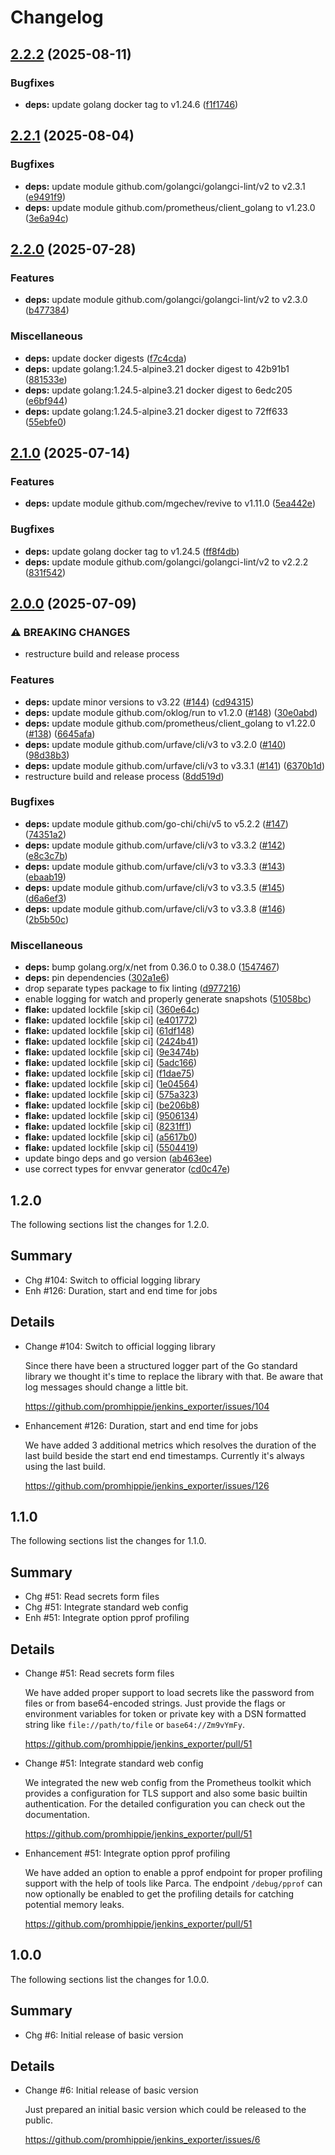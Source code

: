 # Changelog

## [2.2.2](https://github.com/promhippie/jenkins_exporter/compare/v2.2.1...v2.2.2) (2025-08-11)


### Bugfixes

* **deps:** update golang docker tag to v1.24.6 ([f1f1746](https://github.com/promhippie/jenkins_exporter/commit/f1f1746045b123765629b0ae8f7eabffa3a4e2a6))

## [2.2.1](https://github.com/promhippie/jenkins_exporter/compare/v2.2.0...v2.2.1) (2025-08-04)


### Bugfixes

* **deps:** update module github.com/golangci/golangci-lint/v2 to v2.3.1 ([e9491f9](https://github.com/promhippie/jenkins_exporter/commit/e9491f90e7c1100e6245b50f1f121a7c3b32113e))
* **deps:** update module github.com/prometheus/client_golang to v1.23.0 ([3e6a94c](https://github.com/promhippie/jenkins_exporter/commit/3e6a94c676f81b07542b4bcd61da47484d20773b))

## [2.2.0](https://github.com/promhippie/jenkins_exporter/compare/v2.1.0...v2.2.0) (2025-07-28)


### Features

* **deps:** update module github.com/golangci/golangci-lint/v2 to v2.3.0 ([b477384](https://github.com/promhippie/jenkins_exporter/commit/b477384682fb8b20ae96b6c0a42ee332d7cf7a59))


### Miscellaneous

* **deps:** update docker digests ([f7c4cda](https://github.com/promhippie/jenkins_exporter/commit/f7c4cdad273de2245c18c57e91296a2b31d181ca))
* **deps:** update golang:1.24.5-alpine3.21 docker digest to 42b91b1 ([881533e](https://github.com/promhippie/jenkins_exporter/commit/881533eb2f2f43836243a9b78c86945d1e8fcdaa))
* **deps:** update golang:1.24.5-alpine3.21 docker digest to 6edc205 ([e6bf944](https://github.com/promhippie/jenkins_exporter/commit/e6bf9445ed94011455cb19a9be69c20644b303a1))
* **deps:** update golang:1.24.5-alpine3.21 docker digest to 72ff633 ([55ebfe0](https://github.com/promhippie/jenkins_exporter/commit/55ebfe04507da14ce7032b5d155c4d0c21d67236))

## [2.1.0](https://github.com/promhippie/jenkins_exporter/compare/v2.0.0...v2.1.0) (2025-07-14)


### Features

* **deps:** update module github.com/mgechev/revive to v1.11.0 ([5ea442e](https://github.com/promhippie/jenkins_exporter/commit/5ea442e853633e9e1d61976830d9552468cded4a))


### Bugfixes

* **deps:** update golang docker tag to v1.24.5 ([ff8f4db](https://github.com/promhippie/jenkins_exporter/commit/ff8f4dbfec1a72d07016e982af35280656e53916))
* **deps:** update module github.com/golangci/golangci-lint/v2 to v2.2.2 ([831f542](https://github.com/promhippie/jenkins_exporter/commit/831f5420cf7f3c7901c4bc50742e17df8a16739e))

## [2.0.0](https://github.com/promhippie/jenkins_exporter/compare/v1.2.0...v2.0.0) (2025-07-09)


### ⚠ BREAKING CHANGES

* restructure build and release process

### Features

* **deps:** update minor versions to v3.22 ([#144](https://github.com/promhippie/jenkins_exporter/issues/144)) ([cd94315](https://github.com/promhippie/jenkins_exporter/commit/cd94315519bde8a42f8a53b9e80b923ba7105459))
* **deps:** update module github.com/oklog/run to v1.2.0 ([#148](https://github.com/promhippie/jenkins_exporter/issues/148)) ([30e0abd](https://github.com/promhippie/jenkins_exporter/commit/30e0abd4b3757abd3c1b8cd7cd5787f88072d435))
* **deps:** update module github.com/prometheus/client_golang to v1.22.0 ([#138](https://github.com/promhippie/jenkins_exporter/issues/138)) ([6645afa](https://github.com/promhippie/jenkins_exporter/commit/6645afad0ce695a4f230da5ce935aa844ffd8f1c))
* **deps:** update module github.com/urfave/cli/v3 to v3.2.0 ([#140](https://github.com/promhippie/jenkins_exporter/issues/140)) ([98d38b3](https://github.com/promhippie/jenkins_exporter/commit/98d38b3eb0742896a5e8a4e2eb561047e2d7d11b))
* **deps:** update module github.com/urfave/cli/v3 to v3.3.1 ([#141](https://github.com/promhippie/jenkins_exporter/issues/141)) ([6370b1d](https://github.com/promhippie/jenkins_exporter/commit/6370b1d9c1a5466536a4534bbd39fbdf2e007c50))
* restructure build and release process ([8dd519d](https://github.com/promhippie/jenkins_exporter/commit/8dd519d70db1d134078912090d6076d10a7190c6))


### Bugfixes

* **deps:** update module github.com/go-chi/chi/v5 to v5.2.2 ([#147](https://github.com/promhippie/jenkins_exporter/issues/147)) ([74351a2](https://github.com/promhippie/jenkins_exporter/commit/74351a212ce2ed20dbd43848dad2239bf1d3d679))
* **deps:** update module github.com/urfave/cli/v3 to v3.3.2 ([#142](https://github.com/promhippie/jenkins_exporter/issues/142)) ([e8c3c7b](https://github.com/promhippie/jenkins_exporter/commit/e8c3c7be17657f732d7924253b94dc378accfefd))
* **deps:** update module github.com/urfave/cli/v3 to v3.3.3 ([#143](https://github.com/promhippie/jenkins_exporter/issues/143)) ([ebaab19](https://github.com/promhippie/jenkins_exporter/commit/ebaab19ef76e9d86f67f59aae8fea2d68f1a6cad))
* **deps:** update module github.com/urfave/cli/v3 to v3.3.5 ([#145](https://github.com/promhippie/jenkins_exporter/issues/145)) ([d6a6ef3](https://github.com/promhippie/jenkins_exporter/commit/d6a6ef3e4af881b5d7919dae98aab3cd7a8711da))
* **deps:** update module github.com/urfave/cli/v3 to v3.3.8 ([#146](https://github.com/promhippie/jenkins_exporter/issues/146)) ([2b5b50c](https://github.com/promhippie/jenkins_exporter/commit/2b5b50cc2036143ba3fa9fb130fb234fe957a8f9))


### Miscellaneous

* **deps:** bump golang.org/x/net from 0.36.0 to 0.38.0 ([1547467](https://github.com/promhippie/jenkins_exporter/commit/15474670165cf610f5dbf1e5d8f5c86defdf629b))
* **deps:** pin dependencies ([302a1e6](https://github.com/promhippie/jenkins_exporter/commit/302a1e67696bb9a362ee59427423989a3c6f9430))
* drop separate types package to fix linting ([d977216](https://github.com/promhippie/jenkins_exporter/commit/d977216aca1664790b4baf14c47c9b20fec47de9))
* enable logging for watch and properly generate snapshots ([51058bc](https://github.com/promhippie/jenkins_exporter/commit/51058bc785294ed7e4b332764dc94ce7bc31aa06))
* **flake:** updated lockfile [skip ci] ([360e64c](https://github.com/promhippie/jenkins_exporter/commit/360e64cdc175af38707b38aab4bb263c47974754))
* **flake:** updated lockfile [skip ci] ([e401772](https://github.com/promhippie/jenkins_exporter/commit/e40177242fa3f0d1fdce0a02a29a3ac3e8e5e008))
* **flake:** updated lockfile [skip ci] ([61df148](https://github.com/promhippie/jenkins_exporter/commit/61df14810b720d7e55ac01b2b134ec51e60a958a))
* **flake:** updated lockfile [skip ci] ([2424b41](https://github.com/promhippie/jenkins_exporter/commit/2424b41df8a840c6a72951267285263505e3c755))
* **flake:** updated lockfile [skip ci] ([9e3474b](https://github.com/promhippie/jenkins_exporter/commit/9e3474bab892ddc63b4d7e80a0d9739d99d06b8e))
* **flake:** updated lockfile [skip ci] ([5adc166](https://github.com/promhippie/jenkins_exporter/commit/5adc16641a663d1b8c76da755295079d33c7d566))
* **flake:** updated lockfile [skip ci] ([f1dae75](https://github.com/promhippie/jenkins_exporter/commit/f1dae757bd1c961cd42f6037585099f10a2475cb))
* **flake:** updated lockfile [skip ci] ([1e04564](https://github.com/promhippie/jenkins_exporter/commit/1e04564590701b840bdf18eae5b70c410ca464de))
* **flake:** updated lockfile [skip ci] ([575a323](https://github.com/promhippie/jenkins_exporter/commit/575a3239cdda1532b5bcd57b2a4461336ccb7415))
* **flake:** updated lockfile [skip ci] ([be206b8](https://github.com/promhippie/jenkins_exporter/commit/be206b84356d3681e159c872bc8a42714273105b))
* **flake:** updated lockfile [skip ci] ([9506134](https://github.com/promhippie/jenkins_exporter/commit/9506134424b87851c72551c15f822e9904f349e4))
* **flake:** updated lockfile [skip ci] ([8231ff1](https://github.com/promhippie/jenkins_exporter/commit/8231ff152639352d08c9facac0b872c126991808))
* **flake:** updated lockfile [skip ci] ([a5617b0](https://github.com/promhippie/jenkins_exporter/commit/a5617b0bb09150abe31d9ef4ee9f4675026fa84c))
* **flake:** updated lockfile [skip ci] ([5504419](https://github.com/promhippie/jenkins_exporter/commit/55044199955a32a5f22f981975387ec89e35e5d8))
* update bingo deps and go version ([ab463ee](https://github.com/promhippie/jenkins_exporter/commit/ab463eee904970f1b7b6de7dd6b5706dabfd0318))
* use correct types for envvar generator ([cd0c47e](https://github.com/promhippie/jenkins_exporter/commit/cd0c47eb22b5fca391a36e8a447c63a8950d0fe1))

## 1.2.0

The following sections list the changes for 1.2.0.

## Summary

 * Chg #104: Switch to official logging library
 * Enh #126: Duration, start and end time for jobs

## Details

 * Change #104: Switch to official logging library

   Since there have been a structured logger part of the Go standard library we
   thought it's time to replace the library with that. Be aware that log messages
   should change a little bit.

   https://github.com/promhippie/jenkins_exporter/issues/104

 * Enhancement #126: Duration, start and end time for jobs

   We have added 3 additional metrics which resolves the duration of the last build
   beside the start end end timestamps. Currently it's always using the last build.

   https://github.com/promhippie/jenkins_exporter/issues/126


## 1.1.0

The following sections list the changes for 1.1.0.

## Summary

 * Chg #51: Read secrets form files
 * Chg #51: Integrate standard web config
 * Enh #51: Integrate option pprof profiling

## Details

 * Change #51: Read secrets form files

   We have added proper support to load secrets like the password from files or
   from base64-encoded strings. Just provide the flags or environment variables for
   token or private key with a DSN formatted string like `file://path/to/file` or
   `base64://Zm9vYmFy`.

   https://github.com/promhippie/jenkins_exporter/pull/51

 * Change #51: Integrate standard web config

   We integrated the new web config from the Prometheus toolkit which provides a
   configuration for TLS support and also some basic builtin authentication. For
   the detailed configuration you can check out the documentation.

   https://github.com/promhippie/jenkins_exporter/pull/51

 * Enhancement #51: Integrate option pprof profiling

   We have added an option to enable a pprof endpoint for proper profiling support
   with the help of tools like Parca. The endpoint `/debug/pprof` can now
   optionally be enabled to get the profiling details for catching potential memory
   leaks.

   https://github.com/promhippie/jenkins_exporter/pull/51


## 1.0.0

The following sections list the changes for 1.0.0.

## Summary

 * Chg #6: Initial release of basic version

## Details

 * Change #6: Initial release of basic version

   Just prepared an initial basic version which could be released to the public.

   https://github.com/promhippie/jenkins_exporter/issues/6
